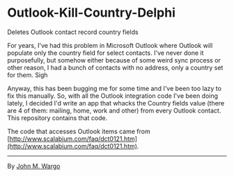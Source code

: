 Outlook-Kill-Country-Delphi
===========================

Deletes Outlook contact record country fields

For years, I've had this problem in Microsoft Outlook where Outlook will populate only the country field for select contacts. I've never done it purposefully, but somehow either because of some weird sync process or other reason, I had a bunch of contacts with no address, only a country set for them. Sigh
 
Anyway, this has been bugging me for some time and I've been too lazy to fix this manually. So, with all the Outlook integration code I've been doing lately, I decided I'd write an app that whacks the Country fields value (there are 4 of them: mailing, home, work and other) from every Outlook contact. This repository contains that code.

The code that accesses Outlook items came from [http://www.scalabium.com/faq/dct0121.htm](http://www.scalabium.com/faq/dct0121.htm). 

* * *

By [John M. Wargo](www.johnwargo.com) 